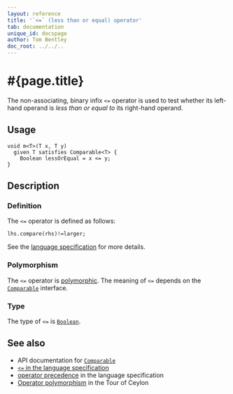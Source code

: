 ```yaml
---
layout: reference
title: '`<=` (less than or equal) operator'
tab: documentation
unique_id: docspage
author: Tom Bentley
doc_root: ../../..
---
```


# #{page.title}

The non-associating, binary infix `<=` operator is used to test whether its left-hand 
operand is *less than or equal to* its right-hand operand.

## Usage 

<!-- try: -->
    void m<T>(T x, T y) 
      given T satisfies Comparable<T> {
        Boolean lessOrEqual = x <= y;
    }

## Description

### Definition

The `<=` operator is defined as follows:

<!-- check:none -->
<!-- try: -->
    lhs.compare(rhs)!=larger;

See the [language specification](#{site.urls.spec_current}#equalitycomparison) for more details.

### Polymorphism

The `<=` operator is [polymorphic](#{page.doc_root}/reference/operator/operator-polymorphism). 
The meaning of `<=` depends on the 
[`Comparable`](#{site.urls.apidoc_current}/Comparable.type.html) interface.

### Type

The type of `<=` is [`Boolean`](#{site.urls.apidoc_current}/Boolean.type.html).

## See also

* API documentation for [`Comparable`](#{site.urls.apidoc_current}/Comparable.type.html)
* [`<=` in the language specification](#{site.urls.spec_current}#equalitycomparison)
* [operator precedence](#{site.urls.spec_current}#operatorprecedence) in the 
  language specification
* [Operator polymorphism](#{page.doc_root}/tour/language-module/#operator_polymorphism) 
  in the Tour of Ceylon

